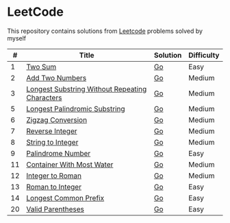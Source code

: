 # LeetCode

This repository contains solutions from [Leetcode](https://leetcode.com/) problems solved by myself

| #   | Title                                                                                                                          | Solution                                                                                                        | Difficulty |
| --- | ------------------------------------------------------------------------------------------------------------------------------ | --------------------------------------------------------------------------------------------------------------- | ---------- |
| 1   | [Two Sum](https://leetcode.com/problems/two-sum/)                                                                              | [Go](./golang/two-sum/two_sum.go)                                                                               | Easy       |
| 2   | [Add Two Numbers](https://leetcode.com/problems/add-two-numbers/)                                                              | [Go](./golang/add-two-numbers/add_two_numbers.go)                                                               | Medium     |
| 3   | [Longest Substring Without Repeating Characters](https://leetcode.com/problems/longest-substring-without-repeating-characters) | [Go](./golang/longest-substring-without-repeating-characters/longest_substring_without_repeating_characters.go) | Medium     |
| 5   | [Longest Palindromic Substring](https://leetcode.com/problems/longest-palindromic-substring)                                   | [Go](./golang/longest-palindromic-substring/longest_palindromic_substring.go)                                   | Medium     |
| 6   | [Zigzag Conversion](https://leetcode.com/problems/zigzag-conversion)                                                           | [Go](./golang/zigzag-conversion/zigzag_conversion.go)                                                           | Medium     |
| 7   | [Reverse Integer](https://leetcode.com/problems/reverse-integer)                                                               | [Go](./golang/reverse-integer/reverse_integer.go)                                                               | Medium     |
| 8   | [String to Integer](https://leetcode.com/problems/string-to-integer-atoi/)                                                     | [Go](./golang/string-to-integer/string_to_integer.go)                                                           | Medium     |
| 9   | [Palindrome Number](https://leetcode.com/problems/palindrome-number/)                                                          | [Go](./golang/palindrome-number/palindrome_number.go)                                                           | Easy       |
| 11  | [Container With Most Water](https://leetcode.com/problems/container-with-most-water/)                                          | [Go](./golang/container-with-most-water/container_with_most_water.go)                                           | Medium     |
| 12  | [Integer to Roman](https://leetcode.com/problems/integer-to-roman)                                                             | [Go](./golang/integer-to-roman/integer_to_roman.go)                                                             | Medium     |
| 13  | [Roman to Integer](https://leetcode.com/problems/roman-to-integer/)                                                            | [Go](./golang/roman-to-integer/roman_to_integer.go)                                                             | Easy       |
| 14  | [Longest Common Prefix](https://leetcode.com/problems/longest-common-prefix/)                                                  | [Go](./golang/longest-common-prefix/longest_common_prefix.go)                                                   | Easy       |
| 20  | [Valid Parentheses](https://leetcode.com/problems/valid-parentheses)                                                           | [Go](./golang/valid-parentheses/valid_parentheses.go)                                                   | Easy       |